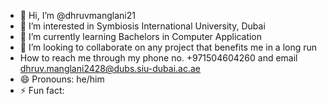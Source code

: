 - 👋 Hi, I’m @dhruvmanglani21
- 👀 I’m interested in Symbiosis International University, Dubai
- 🌱 I’m currently learning Bachelors in Computer Application
- 💞️ I’m looking to collaborate on any project that benefits me in a long run
- How to reach me through my phone no. +971504604260 and email dhruv.manglani2428@dubs.siu-dubai.ac.ae
- 😄 Pronouns: he/him
- ⚡ Fun fact: 

<!---
dhruvmanglani21/dhruvmanglani21 is a ✨ special ✨ repository because its `README.md` (this file) appears on your GitHub profile.
You can click the Preview link to take a look at your changes.
--->
